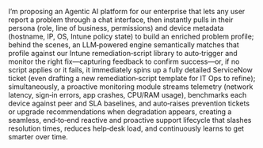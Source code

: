 I’m proposing an Agentic AI platform for our enterprise that lets any user report a problem through a chat interface, then instantly pulls in their persona (role, line of business, permissions) and device metadata (hostname, IP, OS, Intune policy state) to build an enriched problem profile; behind the scenes, an LLM‑powered engine semantically matches that profile against our Intune remediation‑script library to auto‑trigger and monitor the right fix—capturing feedback to confirm success—or, if no script applies or it fails, it immediately spins up a fully detailed ServiceNow ticket (even drafting a new remediation‑script template for IT Ops to refine); simultaneously, a proactive monitoring module streams telemetry (network latency, sign‑in errors, app crashes, CPU/RAM usage), benchmarks each device against peer and SLA baselines, and auto‑raises prevention tickets or upgrade recommendations when degradation appears, creating a seamless, end‑to‑end reactive and proactive support lifecycle that slashes resolution times, reduces help‑desk load, and continuously learns to get smarter over time.
